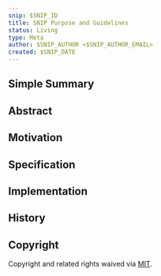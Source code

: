 ```yaml
---
snip: $SNIP_ID
title: SNIP Purpose and Guidelines
status: Living
type: Meta
author: $SNIP_AUTHOR <$SNIP_AUTHOR_EMAIL>
created: $SNIP_DATE
---
```


## Simple Summary

## Abstract

## Motivation

## Specification

## Implementation

## History

## Copyright

Copyright and related rights waived via [MIT](../LICENSE).
